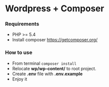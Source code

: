 # Wordpress + Composer

### Requirements
* PHP >= 5.4
* Install composer https://getcomposer.org/

### How to use

* From terminal `composer install`
* Relocate **wp/wp-content/** to root project.
* Create **.env** file with **.env.example**
* Enjoy it
